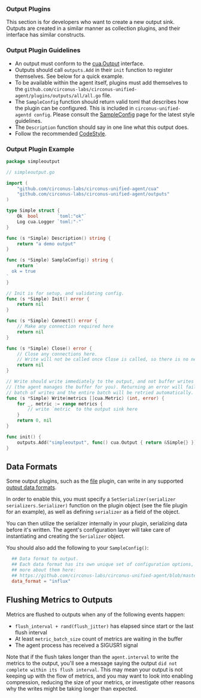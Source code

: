 ### Output Plugins

This section is for developers who want to create a new output sink. Outputs
are created in a similar manner as collection plugins, and their interface has
similar constructs.

### Output Plugin Guidelines

- An output must conform to the [cua.Output][] interface.
- Outputs should call `outputs.Add` in their `init` function to register
  themselves.  See below for a quick example.
- To be available within the agent itself, plugins must add themselves to the
  `github.com/circonus-labs/circonus-unified-agent/plugins/outputs/all/all.go` file.
- The `SampleConfig` function should return valid toml that describes how the
  plugin can be configured. This is included in `circonus-unified-agentd config`.  Please
  consult the [SampleConfig][] page for the latest style guidelines.
- The `Description` function should say in one line what this output does.
- Follow the recommended [CodeStyle][].

### Output Plugin Example

```go
package simpleoutput

// simpleoutput.go

import (
    "github.com/circonus-labs/circonus-unified-agent/cua"
    "github.com/circonus-labs/circonus-unified-agent/outputs"
)

type Simple struct {
    Ok  bool       `toml:"ok"`
    Log cua.Logger `toml:"-"`
}

func (s *Simple) Description() string {
    return "a demo output"
}

func (s *Simple) SampleConfig() string {
    return `
  ok = true
`
}

// Init is for setup, and validating config.
func (s *Simple) Init() error {
    return nil
}

func (s *Simple) Connect() error {
    // Make any connection required here
    return nil
}

func (s *Simple) Close() error {
    // Close any connections here.
    // Write will not be called once Close is called, so there is no need to synchronize.
    return nil
}

// Write should write immediately to the output, and not buffer writes
// (the agent manages the buffer for you). Returning an error will fail this
// batch of writes and the entire batch will be retried automatically.
func (s *Simple) Write(metrics []cua.Metric) (int, error) {
    for _, metric := range metrics {
        // write `metric` to the output sink here
    }
    return 0, nil
}

func init() {
    outputs.Add("simpleoutput", func() cua.Output { return &Simple{} })
}

```

## Data Formats

Some output plugins, such as the [file][] plugin, can write in any supported
[output data formats][].

In order to enable this, you must specify a
`SetSerializer(serializer serializers.Serializer)`
function on the plugin object (see the file plugin for an example), as well as
defining `serializer` as a field of the object.

You can then utilize the serializer internally in your plugin, serializing data
before it's written. The agent's configuration layer will take care of
instantiating and creating the `Serializer` object.

You should also add the following to your `SampleConfig()`:

```toml
  ## Data format to output.
  ## Each data format has its own unique set of configuration options, read
  ## more about them here:
  ## https://github.com/circonus-labs/circonus-unified-agent/blob/master/docs/DATA_FORMATS_OUTPUT.md
  data_format = "influx"
```

## Flushing Metrics to Outputs

Metrics are flushed to outputs when any of the following events happen:

- `flush_interval + rand(flush_jitter)` has elapsed since start or the last flush interval
- At least `metric_batch_size` count of metrics are waiting in the buffer
- The agent process has received a SIGUSR1 signal

Note that if the flush takes longer than the `agent.interval` to write the metrics
to the output, you'll see a message saying the output `did not complete within its
flush interval`. This may mean your output is not keeping up with the flow of metrics,
and you may want to look into enabling compression, reducing the size of your metrics,
or investigate other reasons why the writes might be taking longer than expected.

[file]: https://github.com/circonus-labs/circonus-unified-agent/tree/master/plugins/inputs/file
[output data formats]: https://github.com/circonus-labs/circonus-unified-agent/blob/master/docs/DATA_FORMATS_OUTPUT.md
[SampleConfig]: https://github.com/circonus-labs/circonus-unified-agent/wiki/SampleConfig
[CodeStyle]: https://github.com/circonus-labs/circonus-unified-agent/wiki/CodeStyle
[cua.Output]: https://godoc.org/github.com/circonus-labs/circonus-unified-agent#Output
